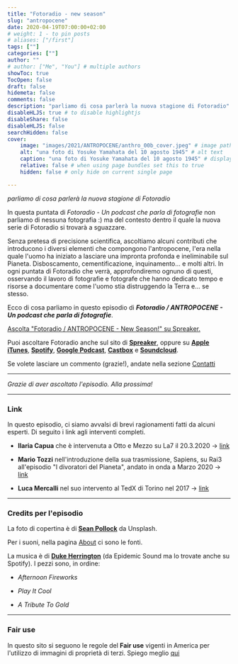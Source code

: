 ```yaml
---
title: "Fotoradio - new season"
slug: "antropocene"
date: 2020-04-19T07:00:00+02:00
# weight: 1 - to pin posts
# aliases: ["/first"]
tags: [""]
categories: [""]
author: ""
# author: ["Me", "You"] # multiple authors
showToc: true
TocOpen: false
draft: false
hidemeta: false
comments: false
description: "parliamo di cosa parlerà la nuova stagione di Fotoradio"
disableHLJS: true # to disable highlightjs
disableShare: false
disableHLJS: false
searchHidden: false
cover:
    image: "images/2021/ANTROPOCENE/anthro_00b_cover.jpeg" # image path/url
    alt: "una foto di Yosuke Yamahata del 10 agosto 1945" # alt text
    caption: "una foto di Yosuke Yamahata del 10 agosto 1945" # display caption under cover
    relative: false # when using page bundles set this to true
    hidden: false # only hide on current single page

---
```


_parliamo di cosa parlerà la nuova stagione di Fotoradio_
<!--more-->

In questa puntata di _Fotoradio - Un podcast che parla di fotografie_ non parliamo di nessuna fotografia :) ma del contesto dentro il quale la nuova serie di Fotoradio si trovarà a sguazzare.

Senza pretesa di precisione scientifica, ascoltiamo alcuni contributi che introducono i diversi elementi che compongono l'antropocene, l'era nella quale l'uomo ha iniziato a lasciare una impronta profonda e ineliminabile sul Pianeta.
Disboscamento, cementificazione, inquinamento... e molti altri.
In ogni puntata di Fotoradio che verrà, approfondiremo ognuno di questi, osservando il lavoro di fotografie e fotografe che hanno dedicato tempo e risorse a documentare come l'uomo stia distruggendo la Terra e... se stesso.

Ecco di cosa parliamo in questo episodio di **_Fotoradio / ANTROPOCENE - Un podcast che parla di fotografie_**.

<a class="spreaker-player" href="https://www.spreaker.com/episode/25765941" data-resource="episode_id=25765941" data-width="100%" data-height="200px" data-theme="light" data-playlist="false" data-playlist-continuous="false" data-autoplay="false" data-live-autoplay="false" data-chapters-image="true" data-episode-image-position="right" data-hide-logo="false" data-hide-likes="false" data-hide-comments="false" data-hide-sharing="false" data-hide-download="false">Ascolta "Fotoradio &#x2F; ANTROPOCENE - New Season!" su Spreaker.</a>

Puoi ascoltare Fotoradio anche sul sito di <a href="https://www.spreaker.com/show/fotoradio-un-podcast-sulle-fotografie">**Spreaker**</a>, oppure su <a target="blank" href="https://podcasts.apple.com/it/podcast/fotoradio-un-podcast-sulle-fotografie/id1473090985">**Apple iTunes**</a>, <a target="blank" href="https://open.spotify.com/show/3dzBBFOJD2gaz2pRdhlzYh">**Spotify**</a>, <a target="blank" href="https://www.google.com/podcasts?feed=aHR0cHM6Ly93d3cuc3ByZWFrZXIuY29tL3Nob3cvMzYwNzI4OS9lcGlzb2Rlcy9mZWVk">**Google Podcast**</a>, <a target="blank" href="https://castbox.fm/channel/Fotoradio-un-podcast-sulle-fotografie-id2203635?country=it">**Castbox**</a> e <a target="blank" href="https://soundcloud.com/user-153455998">**Soundcloud**</a>.

Se volete lasciare un commento (grazie!), andate nella sezione <a href="/contact/">Contatti</a>

- - -

_Grazie di aver ascoltato l'episodio. Alla prossima!_

- - -

### Link

In questo episodio, ci siamo avvalsi di brevi ragionamenti fatti da alcuni esperti. Di seguito i link agli interventi completi.

- **Ilaria Capua** che è intervenuta a Otto e Mezzo su La7 il 20.3.2020 -> <a target="blank" href="https://www.youtube.com/watch?v=GPTpVzkt5oc">link</a>

- **Mario Tozzi** nell'introduzione della sua trasmissione, Sapiens, su Rai3 all'episodio "I divoratori del Pianeta", andato in onda a Marzo 2020 -> <a target="blank" href="https://www.raiplay.it/video/2020/03/Sapiens-un-solo-pianeta---I-divoratori-del-pianeta-19221793-19e6-4f05-8e0a-e8731cb3929a.html">link</a>

- **Luca Mercalli** nel suo intervento al TedX di Torino nel 2017 -> <a target="blank" href="https://www.youtube.com/watch?v=ticZvY_AdE8&list=PLzUm-vGsY5UEO97Im87N6Tvd-Kmgn5lg2&index=58&t=338s">link</a>


- - -

### Credits per l'episodio

La foto di copertina è di <a target="blank" href="https://unsplash.com/@seanpollock">**Sean Pollock**</a> da Unsplash.

Per i suoni, nella pagina <a href="/about/">About</a> ci sono le fonti.

La musica è di <a target="blank" href="https://www.epidemicsound.com/artists/duke-herrington">**Duke Herrington**</a> (da Epidemic Sound ma lo trovate anche su Spotify).
I pezzi sono, in ordine:

- _Afternoon Fireworks_

- _Play It Cool_

- _A Tribute To Gold_

- - -

### Fair use

In questo sito si seguono le regole del **Fair use** vigenti in America per l'utilizzo di immagini di proprietà di terzi. Spiego meglio <a target="blank" href="/static_page/fair_use/">qui</a>
